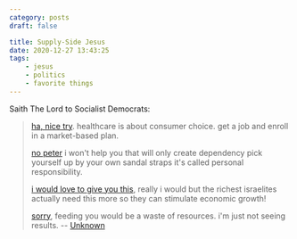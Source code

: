 ```yaml
---
category: posts
draft: false

title: Supply-Side Jesus
date: 2020-12-27 13:43:25
tags:
    - jesus
    - politics
    - favorite things
---
```


Saith The Lord to Socialist Democrats:

> [ha, nice try](https://www.biblegateway.com/passage/?search=John%209&version=NIV). healthcare is about consumer choice. get a job and enroll in a market-based plan.
> 
> [no peter](https://www.biblegateway.com/passage/?search=Matthew%2014%3A22-33&version=NIV) i won't help you that will only create dependency pick yourself up by your own sandal straps it's called personal responsibility.
> 
> [i would love to give you this](https://www.biblegateway.com/passage/?search=john+6&version=NIV), really i would but the richest israelites actually need this more so they can stimulate economic growth!
> 
> [sorry](https://www.biblegateway.com/passage/?search=John+6%3A35&version=NIV), feeding you would be a waste of resources. i'm just not seeing results.
> -- [Unknown](https://www.instagram.com/p/CJQevjSANET/)
